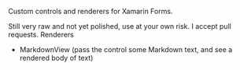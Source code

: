 Custom controls and renderers for Xamarin Forms.

Still very raw and not yet polished, use at your own risk. I accept pull requests.
Renderers

 - MarkdownView (pass the control some Markdown text, and see a rendered body of text)